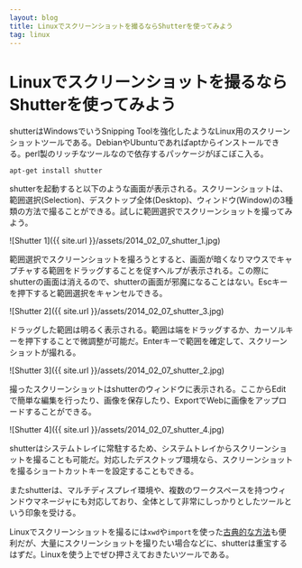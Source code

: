```yaml
---
layout: blog
title: Linuxでスクリーンショットを撮るならShutterを使ってみよう
tag: linux
---
```


# Linuxでスクリーンショットを撮るならShutterを使ってみよう

shutterはWindowsでいうSnipping Toolを強化したようなLinux用のスクリーンショットツールである。DebianやUbuntuであればaptからインストールできる。perl製のリッチなツールなので依存するパッケージがぼこぼこ入る。

~~~~
apt-get install shutter
~~~~

shutterを起動すると以下のような画面が表示される。スクリーンショットは、範囲選択(Selection)、デスクトップ全体(Desktop)、ウィンドウ(Window)の3種類の方法で撮ることができる。試しに範囲選択でスクリーンショットを撮ってみよう。

![Shutter 1]({{ site.url }}/assets/2014_02_07_shutter_1.jpg)

範囲選択でスクリーンショットを撮ろうとすると、画面が暗くなりマウスでキャプチャする範囲をドラッグすることを促すヘルプが表示される。この際にshutterの画面は消えるので、shutterの画面が邪魔になることはない。Escキーを押下すると範囲選択をキャンセルできる。

![Shutter 2]({{ site.url }}/assets/2014_02_07_shutter_3.jpg)

ドラッグした範囲は明るく表示される。範囲は端をドラッグするか、カーソルキーを押下することで微調整が可能だ。Enterキーで範囲を確定して、スクリーンショットが撮れる。

![Shutter 3]({{ site.url }}/assets/2014_02_07_shutter_2.jpg)

撮ったスクリーンショットはshutterのウィンドウに表示される。ここからEditで簡単な編集を行ったり、画像を保存したり、ExportでWebに画像をアップロードすることができる。

![Shutter 4]({{ site.url }}/assets/2014_02_07_shutter_4.jpg)

shutterはシステムトレイに常駐するため、システムトレイからスクリーンショットを撮ることも可能だ。対応したデスクトップ環境なら、スクリーンショットを撮るショートカットキーを設定することもできる。

またshutterは、マルチディスプレイ環境や、複数のワークスペースを持つウィンドウマネージャにも対応しており、全体として非常にしっかりとしたツールという印象を受ける。

Linuxでスクリーンショットを撮るには`xwd`や`import`を使った[古典的な方法](http://www.xmisao.com/2013/09/17/linux-xwindow-screenshot.html)も便利だが、大量にスクリーンショットを撮りたい場合などに、shutterは重宝するはずだ。Linuxを使う上でぜひ押さえておきたいツールである。
